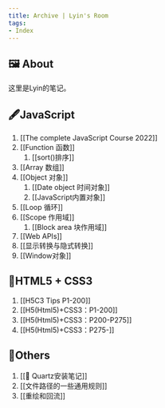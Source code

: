 ```yaml
---
title: Archive | Lyin's Room
tags: 
- Index
---
```


## 🖼️ About 
这里是Lyin的笔记。

## 🖋️JavaScript
1. [[The complete JavaScript Course 2022]]
2. [[Function 函数]]
	1. [[sort()排序]]
3. [[Array 数组]]
4. [[Object 对象]]
	1. [[Date object 时间对象]]
	2. [[JavaScript内置对象]]
5. [[Loop 循环]]
6. [[Scope 作用域]]
	1. [[Block area 块作用域]]
7. [[Web APIs]]
8. [[显示转换与隐式转换]]
9.  [[Window对象]]
## 📒HTML5 + CSS3 
1. [[H5C3 Tips P1-200]]
2. [[H5(Html5)+CSS3：P1-200]]
3. [[H5(Html5)+CSS3：P200-P275]]
4. [[H5(Html5)+CSS3：P275-]]
## 📑Others
1. [[📗 Quartz安装笔记]]
2. [[文件路径的一些通用规则]]
3. [[重绘和回流]]



